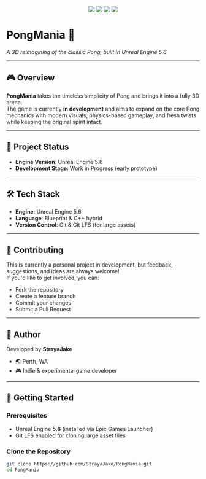 <p align="center">
  <img src="https://img.shields.io/badge/Unreal%20Engine-5.6-blue?logo=unrealengine&logoColor=white" />
  <img src="https://img.shields.io/badge/Status-Work%20in%20Progress-yellow" />
  <img src="https://img.shields.io/badge/Contributions-Welcome-brightgreen" />
  <img src="https://img.shields.io/badge/License-TBD-lightgrey" />
</p>


# PongMania 🏓  
*A 3D reimagining of the classic Pong, built in Unreal Engine 5.6*  

---

## 🎮 Overview
**PongMania** takes the timeless simplicity of Pong and brings it into a fully 3D arena.  
The game is currently **in development** and aims to expand on the core Pong mechanics with modern visuals, physics-based gameplay, and fresh twists while keeping the original spirit intact.

---

## 🚧 Project Status
- **Engine Version**: Unreal Engine 5.6  
- **Development Stage**: Work in Progress (early prototype)  

---

## 🛠️ Tech Stack
- **Engine**: Unreal Engine 5.6  
- **Language**: Blueprint & C++ hybrid  
- **Version Control**: Git & Git LFS (for large assets)  

---

## 🤝 Contributing
This is currently a personal project in development, but feedback, suggestions, and ideas are always welcome!  
If you'd like to get involved, you can:  
- Fork the repository  
- Create a feature branch  
- Commit your changes  
- Submit a Pull Request  

---

## 👤 Author
Developed by **StrayaJake**  
- 🌏 Perth, WA  
- 🎮 Indie & experimental game developer  

---

## 🚀 Getting Started
### Prerequisites
- Unreal Engine **5.6** (installed via Epic Games Launcher)  
- Git LFS enabled for cloning large asset files  

### Clone the Repository
```bash
git clone https://github.com/StrayaJake/PongMania.git
cd PongMania

